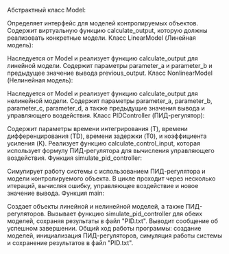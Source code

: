 Абстрактный класс Model:

Определяет интерфейс для моделей контролируемых объектов.
Содержит виртуальную функцию calculate_output, которую должны реализовать конкретные модели.
Класс LinearModel (Линейная модель):

Наследуется от Model и реализует функцию calculate_output для линейной модели.
Содержит параметры parameter_a и parameter_b и предыдущее значение вывода previous_output.
Класс NonlinearModel (Нелинейная модель):

Наследуется от Model и реализует функцию calculate_output для нелинейной модели.
Содержит параметры parameter_a, parameter_b, parameter_c, parameter_d, а также предыдущие значения вывода и управляющего воздействия.
Класс PIDController (ПИД-регулятор):

Содержит параметры времени интегрирования (T), времени дифференцирования (TD), времени задержки (T0), и коэффициента усиления (K).
Реализует функцию calculate_control_input, которая использует формулу ПИД-регулятора для вычисления управляющего воздействия.
Функция simulate_pid_controller:

Симулирует работу системы с использованием ПИД-регулятора и модели контролируемого объекта.
В цикле проходит через несколько итераций, вычисляя ошибку, управляющее воздействие и новое значение вывода.
Функция main:

Создает объекты линейной и нелинейной моделей, а также ПИД-регуляторов.
Вызывает функцию simulate_pid_controller для обеих моделей, сохраняя результаты в файл "PID.txt".
Выводит сообщение об успешном завершении.
Общий ход работы программы: создание моделей, инициализация ПИД-регуляторов, симуляция работы системы и сохранение результатов в файл "PID.txt".